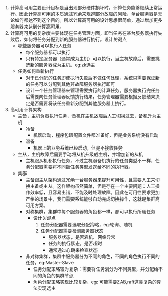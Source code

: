 1. 计算高可用主要设计目标是当出现部分硬件损坏时，计算任务能够继续正常运行。因此计算高可用的本质通过冗余来规避部分故障的风险，单台服务器是无论如何都达不到这个目的。所以计算高可用的设计思想很简单，通过增加更多服务器来达到计算高可用。
2. 计算高可用的复杂度主要体现在任务管理方面，即当任务在某台服务器执行失败后，如何将任务分配到新的服务器进行执行。设计关键点
    * 哪些服务器可以执行人任务
        - 每个服务器都可以执行
        - 只有特定服务器（通常成为主机）可以执行，当主机故障后，需要挑选新的服务器成为主机。eg:zk选主
    * 任务如何重新执行
        - 对于已分配的任务即使执行失败后不做任何处理，系统只需要保证新的任务可以分配到其他非故障服务器执行即可
        - 设计一个任务管理器来管理需要执行的计算任务，服务器执行完任务后需要向任务管理器反馈执行结果，任务管理器需要根据反馈结果决定是否需要将该任务重新分配到其他服务器上执行。
3. 高可用计算架构
    * 主备，主机负责执行任务，备机在主机故障后人工切换过去，备机升为主机
        - 冷备
            - 机器启动，程序包跟配置文件都准备好，但是业务系统没有启动
        - 温备
            - 机器上的业务系统已经启动，但是不接收任务
    * 主从，主机故障后需要手动将从机升级成主机，并增加新的从机
        - 主机跟从机都执行任务，不过主机跟备机执行的任务类型不一样，任务分配器需要将不同额任务类型发送给不同的执行器。
    * 集群
        - 主备跟主从架构通过冗余一台服务器来提升可用性，且需要人工来切换主备或主从。这样架构虽然简单，但是存在一个主要问题：人工操作效率低，且容易出错，不能及时处理故障。因此在可用性要求更加严格的场景中，我们需要系统能够自动完成切换操作，这就是集群高可用方案。
        - 对称集群，集群中每个服务器的角色都一样，都可以执行所用任务
            + 设计关键点
                1. 任务分配器需要选取分配策略，eg:轮询、随机
                2. 任务分配器需要检测服务器状态
                    * 服务器状态，是否宕机、网络异常
                    * 任务的执行状态，是否超时
                    * 通常通过心跳来检查状态
        - 非对称集群，集群中服务器分为不同的角色，不同的角色执行不同的任务，eg:Master-Slave
            + 任务分配策略较为复杂：需要将任务划分为不同类型，并分配给不同的角色的集群节点
            + 角色分配策略实现比较复杂，eg: 可能需要ZAB,raft这类复杂的算法实现选主
